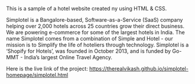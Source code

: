 This is a sample of a hotel website created ny using HTML & CSS.

Simplotel is a Bangalore-based, Software-as-a-Service (SaaS) company helping over 2,000 hotels across 25 countries grow their direct business.
We are powering e-commerce for some of the largest hotels in India. The name Simplotel comes from a combination of Simple and Hotel - our mission
is to Simplify the life of hoteliers through technology. Simplotel is a ‘Shopify for Hotels’, was founded in October 2013, and is funded by
Go-MMT - India’s largest Online Travel Agency.

Here is the live link of the project: https://therealvikash.github.io/simplotel-homepage/simplotel.html
